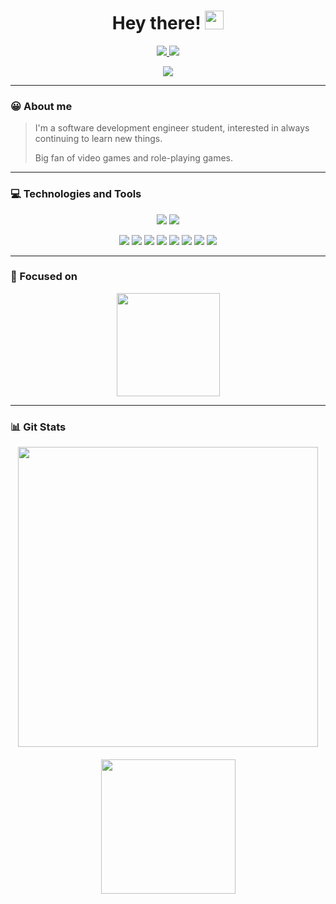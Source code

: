 <div align="center">
<h1>Hey there! <img src="https://raw.githubusercontent.com/MartinHeinz/MartinHeinz/master/wave.gif" width="30px"></h1>

<a href="https://www.linkedin.com/in/albertogarrido94/">
<img src=https://img.shields.io/badge/LinkedIn-0077B5?style=for-the-badge&logo=linkedin&logoColor=white> </a>
<a href="https://www.google.com">
<img src=https://img.shields.io/badge/Twitter-1DA1F2?style=for-the-badge&logo=twitter&logoColor=white> </a>

![](https://komarev.com/ghpvc/?username=AlbertRG&style=flat-square)
</div>

------------

<h3>😀 About me</h3>

>I'm a software development engineer student, interested in always continuing to learn new things.
> 
>Big fan of video games and role-playing games.

------------

<h3>💻 Technologies and Tools</h3>

<div align="center">
  
![](https://img.shields.io/badge/Windows-0078D6?style=for-the-badge&logo=windows&logoColor=white) ![](https://img.shields.io/badge/Linux-FCC624?style=for-the-badge&logo=linux&logoColor=black)

![](https://img.shields.io/badge/C-00599C?style=for-the-badge&logo=c&logoColor=white) ![](https://img.shields.io/badge/C%2B%2B-00599C?style=for-the-badge&logo=c%2B%2B&logoColor=white) ![](https://img.shields.io/badge/C%23-239120?style=for-the-badge&logo=c-sharp&logoColor=white) ![](https://img.shields.io/badge/Java-ED8B00?style=for-the-badge&logo=java&logoColor=white) ![](https://img.shields.io/badge/Kotlin-B125EA?style=for-the-badge&logo=kotlin&logoColor=white) ![](https://img.shields.io/badge/Python-FFD43B?style=for-the-badge&logo=python&logoColor=blue) ![](https://img.shields.io/badge/JavaScript-F7DF1E?style=for-the-badge&logo=javascript&logoColor=black) ![](https://img.shields.io/badge/PHP-777BB4?style=for-the-badge&logo=php&logoColor=white) 
</div>

------------

<div>
<h3> 🎯 Focused on</h3>
<p align="center"> <a href="https://github.com/AlbertRG/ShoppingList">
  <img align="middle" height="165em" src="https://github-readme-stats.vercel.app/api/pin/?username=AlbertRG&repo=ShoppingList&theme=ocean_dark&hide_border=true" />
</a> </p>
</div>

------------

<h3>📊 Git Stats</h3>
<div align="center">
  <img height="480em" src="https://github-readme-stats.vercel.app/api/top-langs/?username=AlbertRG&layout=donut-vertical&theme=ocean_dark&hide_border=true&&langs_count=10&hide=cython,roff,xslt&exclude_repo=Easywash-Web" />
</div>
<div>
  <img height="20em"/>
</div>
<div align="center">
  <img height="215em" src="https://github-readme-stats.vercel.app/api?username=AlbertRG&show_icons=true&hide_border=true&&count_private=true&include_all_commits=true&theme=onedark" />
</div>
